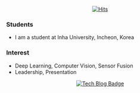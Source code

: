 <div align=center>

[![Hits](https://hits.seeyoufarm.com/api/count/incr/badge.svg?url=https://github.com/dazory)](https://hits.seeyoufarm.com) 

</div>

### Students
- I am a student at Inha University, Incheon, Korea

### Interest
- Deep Learning, Computer Vision, Sensor Fusion
- Leadership, Presentation

<div align=center>

[![Tech Blog Badge](http://img.shields.io/badge/-Tech%20blog-black?style=flat-square&logo=github&link=https://dazory.github.io/)](https://dazory.github.io/)
</div>
